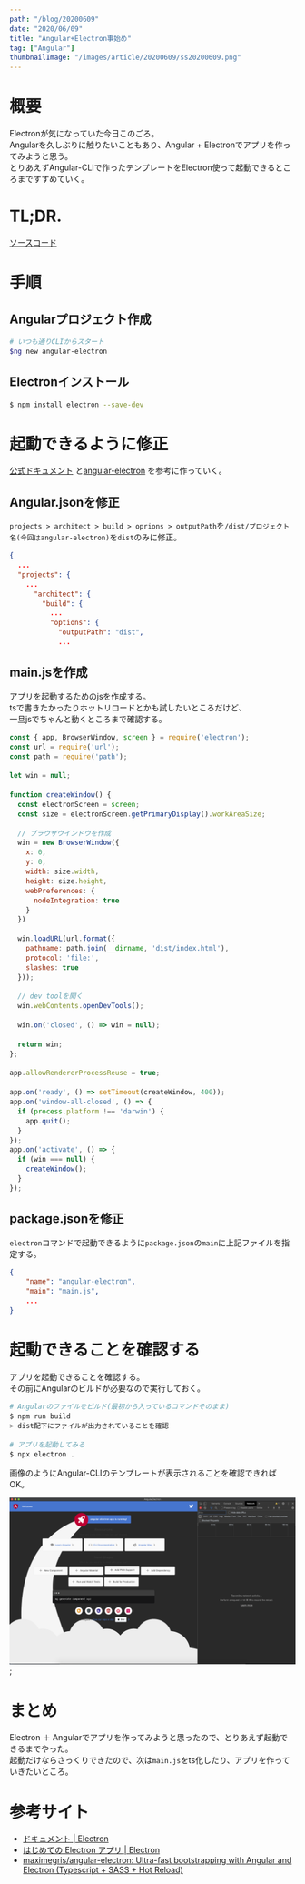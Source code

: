 ```yaml
---
path: "/blog/20200609"
date: "2020/06/09"
title: "Angular+Electron事始め"
tag: ["Angular"]
thumbnailImage: "/images/article/20200609/ss20200609.png"
---
```

# 概要
Electronが気になっていた今日このごろ。  
Angularを久しぶりに触りたいこともあり、Angular + Electronでアプリを作ってみようと思う。  
とりあえずAngular-CLIで作ったテンプレートをElectron使って起動できるところまですすめていく。

# TL;DR.
[ソースコード](https://github.com/Tetsuya-Minase/program-samples/tree/master/angular-electron)

# 手順
## Angularプロジェクト作成
```bash
# いつも通りCLIからスタート
$ng new angular-electron
```

## Electronインストール
```bash
$ npm install electron --save-dev
```

# 起動できるように修正
[公式ドキュメント](https://www.electronjs.org/docs/tutorial/first-app) と[angular-electron](https://github.com/maximegris/angular-electron) を参考に作っていく。

## Angular.jsonを修正
`projects > architect > build > oprions > outputPath`を`/dist/プロジェクト名(今回はangular-electron)`を`dist`のみに修正。

```json
{
  ...
  "projects": {
    ...
      "architect": {
        "build": {
          ...
          "options": {
            "outputPath": "dist",
            ...
```

## main.jsを作成
アプリを起動するためのjsを作成する。  
tsで書きたかったりホットリロードとかも試したいところだけど、  
一旦jsでちゃんと動くところまで確認する。

```jsx
const { app, BrowserWindow, screen } = require('electron');
const url = require('url');
const path = require('path');

let win = null;

function createWindow() {
  const electronScreen = screen;
  const size = electronScreen.getPrimaryDisplay().workAreaSize;

  // ブラウザウインドウを作成
  win = new BrowserWindow({
    x: 0,
    y: 0,
    width: size.width,
    height: size.height,
    webPreferences: {
      nodeIntegration: true
    }
  })

  win.loadURL(url.format({
    pathname: path.join(__dirname, 'dist/index.html'),
    protocol: 'file:',
    slashes: true
  }));

  // dev toolを開く
  win.webContents.openDevTools();

  win.on('closed', () => win = null);

  return win;
};

app.allowRendererProcessReuse = true;

app.on('ready', () => setTimeout(createWindow, 400));
app.on('window-all-closed', () => {
  if (process.platform !== 'darwin') {
    app.quit();
  }
});
app.on('activate', () => {
  if (win === null) {
    createWindow();
  }
});
```

## package.jsonを修正
`electron`コマンドで起動できるように`package.json`の`main`に上記ファイルを指定する。  

```json
{
	"name": "angular-electron",
	"main": "main.js",
	...
}
```

# 起動できることを確認する
アプリを起動できることを確認する。  
その前にAngularのビルドが必要なので実行しておく。

```bash
# Angularのファイルをビルド(最初から入っているコマンドそのまま)
$ npm run build
> dist配下にファイルが出力されていることを確認

# アプリを起動してみる
$ npx electron .
```

画像のようにAngular-CLIのテンプレートが表示されることを確認できればOK。

![ss20200609](./images/ss20200609.png);

# まとめ
Electron ＋ Angularでアプリを作ってみようと思ったので、とりあえず起動できるまでやった。  
起動だけならさっくりできたので、次は`main.js`をts化したり、アプリを作っていきたいところ。

# 参考サイト

- [ドキュメント | Electron](https://www.electronjs.org/docs)
- [はじめての Electron アプリ | Electron](https://www.electronjs.org/docs/tutorial/first-app)
- [maximegris/angular-electron: Ultra-fast bootstrapping with Angular and Electron (Typescript + SASS + Hot Reload)](https://github.com/maximegris/angular-electron)
